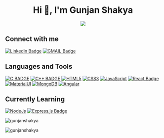 <h1 align="center">Hi 👋, I'm Gunjan Shakya</h1>
<p align="center">
 <a href="https://github.com/GunjanShakya"><img src="https://readme-typing-svg.herokuapp.com/?color=8A2BE2&width=900&height=40&lines=Turning+visions+into+interactive+realities+as+a+Frontend+Developer" /></a>
</p>


<h2> Connect with me</h2>

[![Linkedin Badge](https://img.shields.io/badge/-LinkedIn-0e76a8?style=for-the-badge&labelColor=0e76a8&logo=linkedin&logoColor=white)](https://www.linkedin.com/in/gunjan-shakya-99540b195/)
[![GMAIL Badge](https://img.shields.io/badge/-Mail-FF0000?style=for-the-badge&labelColor=&logo=gmail&logoColor=white)](mailto:gunjans123gs@gmail.com)
<br>


<h2> Languages and Tools </h2>


[![C BADGE](https://img.shields.io/badge/C-00599C?style=for-the-badge&logo=c&logoColor=white)](#) [![C++ BADGE](https://img.shields.io/badge/C%2B%2B-00599C?style=for-the-badge&logo=c%2B%2B&logoColor=white)](#) [![HTML5](https://img.shields.io/badge/HTML5-E34F26?style=for-the-badge&logo=html5&logoColor=white)](#) [![CSS3](https://img.shields.io/badge/CSS3-1572B6?style=for-the-badge&logo=css3&logoColor=white)](#) [![JavaScript](https://img.shields.io/badge/JavaScript-F7DF1E?style=for-the-badge&logo=javascript&logoColor=black)](#) [![React Badge](https://img.shields.io/badge/-React-61DBFB?style=for-the-badge&labelColor=black&logo=react&logoColor=61DBFB)](#) [![MaterialUI](https://img.shields.io/badge/Material%20UI-007FFF?style=for-the-badge&logo=mui&logoColor=white)](#) [![MongoDB](https://img.shields.io/badge/MongoDB-4EA94B?style=for-the-badge&logo=mongodb&logoColor=white)](#) [![Angular](https://img.shields.io/badge/Angular-DD0031?style=for-the-badge&logo=angular&logoColor=white)](#) 
  
<h2>Currently Learning</h2>

[![NodeJs](https://img.shields.io/badge/Node.js-43853D?style=for-the-badge&logo=node.js&logoColor=white)](#)
[![Express.js Badge](https://img.shields.io/badge/Express.js-000000?style=for-the-badge&logo=express&logoColor=white)](#)

<p><img align="center" src="https://github-readme-stats.vercel.app/api/top-langs?username=gunjanshakya&show_icons=true&locale=en&layout=compact&theme=dark" alt="gunjanshakya" /></p>
<p><img align="center" src="https://github-readme-streak-stats.herokuapp.com/?user=gunjanshakya&theme=dark" alt="gunjanshakya" /></p>
